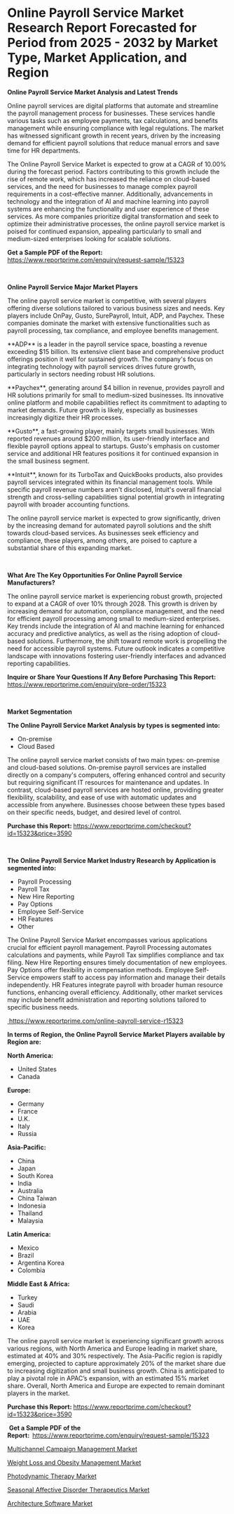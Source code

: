 <p><h1>Online Payroll Service Market Research Report Forecasted for Period from 2025 -  2032 by Market Type, Market Application, and Region</h1></p><p><strong>Online Payroll Service Market Analysis and Latest Trends</strong></p>
<p><p>Online payroll services are digital platforms that automate and streamline the payroll management process for businesses. These services handle various tasks such as employee payments, tax calculations, and benefits management while ensuring compliance with legal regulations. The market has witnessed significant growth in recent years, driven by the increasing demand for efficient payroll solutions that reduce manual errors and save time for HR departments.</p><p>The Online Payroll Service Market is expected to grow at a CAGR of 10.00% during the forecast period. Factors contributing to this growth include the rise of remote work, which has increased the reliance on cloud-based services, and the need for businesses to manage complex payroll requirements in a cost-effective manner. Additionally, advancements in technology and the integration of AI and machine learning into payroll systems are enhancing the functionality and user experience of these services. As more companies prioritize digital transformation and seek to optimize their administrative processes, the online payroll service market is poised for continued expansion, appealing particularly to small and medium-sized enterprises looking for scalable solutions.</p></p>
<p><strong>Get a Sample PDF of the Report:&nbsp;</strong> <a href="https://www.reportprime.com/enquiry/request-sample/15323?utm_campaign=1141&utm_medium=2&utm_source=Github&utm_content=ia&utm_term=20032025&utm_id=online-payroll-service">https://www.reportprime.com/enquiry/request-sample/15323</a></p>
<p>&nbsp;</p>
<p><strong>Online Payroll Service Major Market Players</strong></p>
<p><p>The online payroll service market is competitive, with several players offering diverse solutions tailored to various business sizes and needs. Key players include OnPay, Gusto, SurePayroll, Intuit, ADP, and Paychex. These companies dominate the market with extensive functionalities such as payroll processing, tax compliance, and employee benefits management.</p><p>**ADP** is a leader in the payroll service space, boasting a revenue exceeding $15 billion. Its extensive client base and comprehensive product offerings position it well for sustained growth. The company's focus on integrating technology with payroll services drives future growth, particularly in sectors needing robust HR solutions.</p><p>**Paychex**, generating around $4 billion in revenue, provides payroll and HR solutions primarily for small to medium-sized businesses. Its innovative online platform and mobile capabilities reflect its commitment to adapting to market demands. Future growth is likely, especially as businesses increasingly digitize their HR processes.</p><p>**Gusto**, a fast-growing player, mainly targets small businesses. With reported revenues around $200 million, its user-friendly interface and flexible payroll options appeal to startups. Gusto's emphasis on customer service and additional HR features positions it for continued expansion in the small business segment.</p><p>**Intuit**, known for its TurboTax and QuickBooks products, also provides payroll services integrated within its financial management tools. While specific payroll revenue numbers aren't disclosed, Intuit's overall financial strength and cross-selling capabilities signal potential growth in integrating payroll with broader accounting functions.</p><p>The online payroll service market is expected to grow significantly, driven by the increasing demand for automated payroll solutions and the shift towards cloud-based services. As businesses seek efficiency and compliance, these players, among others, are poised to capture a substantial share of this expanding market.</p></p>
<p>&nbsp;</p>
<p><strong>What Are The Key Opportunities For Online Payroll Service Manufacturers?</strong></p>
<p><p>The online payroll service market is experiencing robust growth, projected to expand at a CAGR of over 10% through 2028. This growth is driven by increasing demand for automation, compliance management, and the need for efficient payroll processing among small to medium-sized enterprises. Key trends include the integration of AI and machine learning for enhanced accuracy and predictive analytics, as well as the rising adoption of cloud-based solutions. Furthermore, the shift toward remote work is propelling the need for accessible payroll systems. Future outlook indicates a competitive landscape with innovations fostering user-friendly interfaces and advanced reporting capabilities.</p></p>
<p><strong>Inquire or Share Your Questions If Any Before Purchasing This Report:</strong> <a href="https://www.reportprime.com/enquiry/pre-order/15323?utm_campaign=1141&utm_medium=2&utm_source=Github&utm_content=ia&utm_term=20032025&utm_id=online-payroll-service">https://www.reportprime.com/enquiry/pre-order/15323</a></p>
<p>&nbsp;</p>
<p><strong>Market Segmentation</strong></p>
<p><strong>The Online Payroll Service Market Analysis by types is segmented into:</strong></p>
<p><ul><li>On-premise</li><li>Cloud Based</li></ul></p>
<p><p>The online payroll service market consists of two main types: on-premise and cloud-based solutions. On-premise payroll services are installed directly on a company's computers, offering enhanced control and security but requiring significant IT resources for maintenance and updates. In contrast, cloud-based payroll services are hosted online, providing greater flexibility, scalability, and ease of use with automatic updates and accessible from anywhere. Businesses choose between these types based on their specific needs, budget, and desired level of control.</p></p>
<p><strong>Purchase this Report:&nbsp;</strong><a href="https://www.reportprime.com/checkout?id=15323&price=3590&utm_campaign=1141&utm_medium=2&utm_source=Github&utm_content=ia&utm_term=20032025&utm_id=online-payroll-service">https://www.reportprime.com/checkout?id=15323&price=3590</a></p>
<p>&nbsp;</p>
<p><strong>The Online Payroll Service Market Industry Research by Application is segmented into:</strong></p>
<p><ul><li>Payroll Processing</li><li>Payroll Tax</li><li>New Hire Reporting</li><li>Pay Options</li><li>Employee Self-Service</li><li>HR Features</li><li>Other</li></ul></p>
<p><p>The Online Payroll Service Market encompasses various applications crucial for efficient payroll management. Payroll Processing automates calculations and payments, while Payroll Tax simplifies compliance and tax filing. New Hire Reporting ensures timely documentation of new employees. Pay Options offer flexibility in compensation methods. Employee Self-Service empowers staff to access pay information and manage their details independently. HR Features integrate payroll with broader human resource functions, enhancing overall efficiency. Additionally, other market services may include benefit administration and reporting solutions tailored to specific business needs.</p></p>
<p><a href="https://www.reportprime.com/online-payroll-service-r15323?utm_campaign=1141&utm_medium=2&utm_source=Github&utm_content=ia&utm_term=20032025&utm_id=online-payroll-service">&nbsp;https://www.reportprime.com/online-payroll-service-r15323</a></p>
<p><strong>In terms of Region, the Online Payroll Service Market Players available by Region are:</strong></p>
<p>
    <p> <strong> North America: </strong>
        <ul>
            <li>United States</li>
            <li>Canada</li>
        </ul>
        </p> 
    <p> <strong> Europe: </strong>
        <ul>
            <li>Germany</li>
            <li>France</li>
            <li>U.K.</li>
            <li>Italy</li>
            <li>Russia</li>
        </ul>
        </p> 
    <p> <strong> Asia-Pacific: </strong>
        <ul>
            <li>China</li>
            <li>Japan</li>
            <li>South Korea</li>
            <li>India</li>
            <li>Australia</li>
            <li>China Taiwan</li>
            <li>Indonesia</li>
            <li>Thailand</li>
            <li>Malaysia</li>
        </ul>
        </p> 
    <p> <strong> Latin America: </strong>
        <ul>
            <li>Mexico</li>
            <li>Brazil</li>
            <li>Argentina Korea</li>
            <li>Colombia</li>
        </ul>
        </p> 
    <p> <strong> Middle East & Africa: </strong>
        <ul>
            <li>Turkey</li>
            <li>Saudi</li>
            <li>Arabia</li>
            <li>UAE</li>
            <li>Korea</li>
        </ul>
    </p>
    </p>
<p><p>The online payroll service market is experiencing significant growth across various regions, with North America and Europe leading in market share, estimated at 40% and 30% respectively. The Asia-Pacific region is rapidly emerging, projected to capture approximately 20% of the market share due to increasing digitization and small business growth. China is anticipated to play a pivotal role in APAC’s expansion, with an estimated 15% market share. Overall, North America and Europe are expected to remain dominant players in the market.</p></p>
<p><strong>Purchase this Report: </strong><a href="https://www.reportprime.com/checkout?id=15323&price=3590&utm_campaign=1141&utm_medium=2&utm_source=Github&utm_content=ia&utm_term=20032025&utm_id=online-payroll-service">https://www.reportprime.com/checkout?id=15323&price=3590</a></p>
<p>&nbsp;<strong>Get a Sample PDF of the Report:&nbsp;&nbsp;</strong><a href="https://www.reportprime.com/enquiry/request-sample/15323?utm_campaign=1141&utm_medium=2&utm_source=Github&utm_content=ia&utm_term=20032025&utm_id=online-payroll-service">https://www.reportprime.com/enquiry/request-sample/15323</a></p>
<p><strong></strong></p>
<p><p><a href="https://github.com/donnettaletizia/Market-Research-Report-List-1/blob/main/multichannel-campaign-management-market.md?utm_campaign=1141&utm_medium=2&utm_source=Github&utm_content=ia&utm_term=20032025&utm_id=online-payroll-service">Multichannel Campaign Management Market</a></p><p><a href="https://github.com/salodipura00/Market-Research-Report-List-1/blob/main/weight-loss-and-obesity-management-market.md?utm_campaign=1141&utm_medium=2&utm_source=Github&utm_content=ia&utm_term=20032025&utm_id=online-payroll-service">Weight Loss and Obesity Management Market</a></p><p><a href="https://github.com/alberthagorsuch/Market-Research-Report-List-1/blob/main/photodynamic-therapy-market.md?utm_campaign=1141&utm_medium=2&utm_source=Github&utm_content=ia&utm_term=20032025&utm_id=online-payroll-service">Photodynamic Therapy Market</a></p><p><a href="https://github.com/viipposahko25/Market-Research-Report-List-1/blob/main/seasonal-affective-disorder-therapeutics-market.md?utm_campaign=1141&utm_medium=2&utm_source=Github&utm_content=ia&utm_term=20032025&utm_id=online-payroll-service">Seasonal Affective Disorder Therapeutics Market</a></p><p><a href="https://github.com/zupankocka/Market-Research-Report-List-1/blob/main/architecture-software-market.md?utm_campaign=1141&utm_medium=2&utm_source=Github&utm_content=ia&utm_term=20032025&utm_id=online-payroll-service">Architecture Software Market</a></p></p>